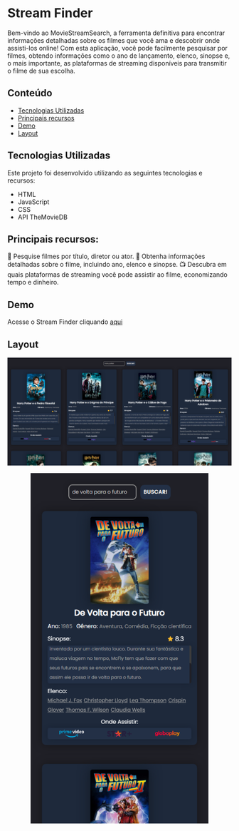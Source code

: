 # Stream Finder

Bem-vindo ao MovieStreamSearch, a ferramenta definitiva para encontrar informações detalhadas sobre os filmes que você ama e descobrir onde assisti-los online! Com esta aplicação, você pode facilmente pesquisar por filmes, obtendo informações como o ano de lançamento, elenco, sinopse e, o mais importante, as plataformas de streaming disponíveis para transmitir o filme de sua escolha.

## Conteúdo

- [Tecnologias Utilizadas](#tecnologias-utilizadas)
- [Principais recursos](#Principais-recursos)
- [Demo](#demo)
- [Layout](#layout)


## Tecnologias Utilizadas

Este projeto foi desenvolvido utilizando as seguintes tecnologias e recursos:

- HTML
- JavaScript
- CSS
- API TheMovieDB

## Principais recursos:

🔎 Pesquise filmes por título, diretor ou ator.
📜 Obtenha informações detalhadas sobre o filme, incluindo ano, elenco e sinopse.
📺 Descubra em quais plataformas de streaming você pode assistir ao filme, economizando tempo e dinheiro.

## Demo
Acesse o Stream Finder cliquando [aqui](https://cade-meu-filme.netlify.app/)

## Layout

<p align="center">
   <img src="https://github.com/cristoferluch/assets/blob/main/cademeufilme-1.png" alt="#01" width="800">
</p>

<p align="center">
   <img src="https://github.com/cristoferluch/assets/blob/main/cademeufilme-2.png" alt="#02" width="400">
</p>

